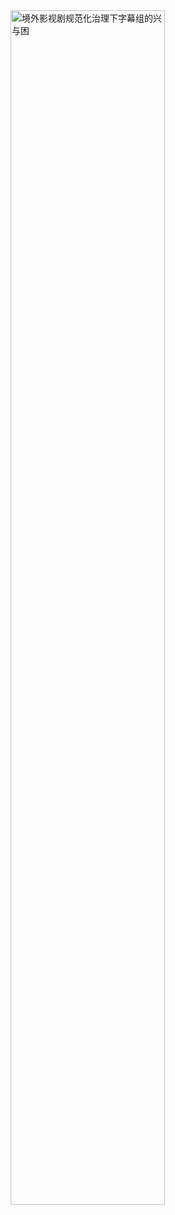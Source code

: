 <img src="https://github.com/renee-j/visualization/blob/master/final/文稿.png" width="70%" height="70%" alt="境外影视剧规范化治理下字幕组的兴与困" align=center>

